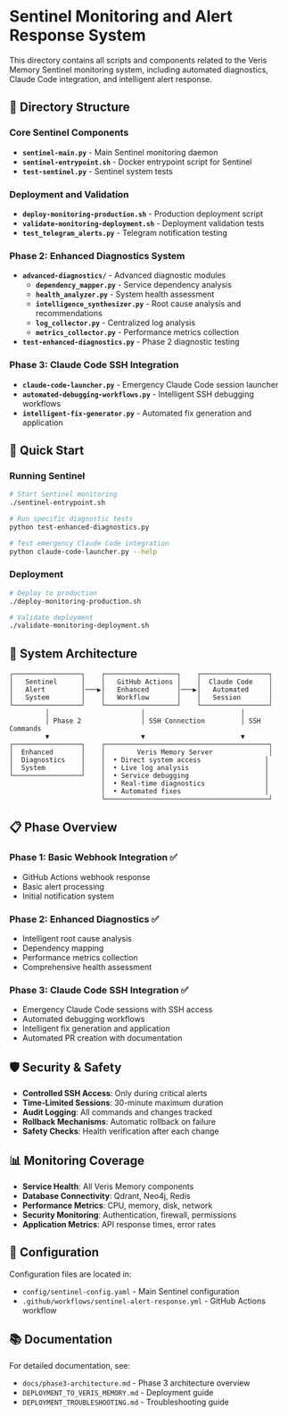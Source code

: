 # Sentinel Monitoring and Alert Response System

This directory contains all scripts and components related to the Veris Memory Sentinel monitoring system, including automated diagnostics, Claude Code integration, and intelligent alert response.

## 📁 Directory Structure

### Core Sentinel Components
- **`sentinel-main.py`** - Main Sentinel monitoring daemon
- **`sentinel-entrypoint.sh`** - Docker entrypoint script for Sentinel
- **`test-sentinel.py`** - Sentinel system tests

### Deployment and Validation
- **`deploy-monitoring-production.sh`** - Production deployment script
- **`validate-monitoring-deployment.sh`** - Deployment validation tests
- **`test_telegram_alerts.py`** - Telegram notification testing

### Phase 2: Enhanced Diagnostics System
- **`advanced-diagnostics/`** - Advanced diagnostic modules
  - **`dependency_mapper.py`** - Service dependency analysis
  - **`health_analyzer.py`** - System health assessment
  - **`intelligence_synthesizer.py`** - Root cause analysis and recommendations
  - **`log_collector.py`** - Centralized log analysis
  - **`metrics_collector.py`** - Performance metrics collection
- **`test-enhanced-diagnostics.py`** - Phase 2 diagnostic testing

### Phase 3: Claude Code SSH Integration
- **`claude-code-launcher.py`** - Emergency Claude Code session launcher
- **`automated-debugging-workflows.py`** - Intelligent SSH debugging workflows
- **`intelligent-fix-generator.py`** - Automated fix generation and application

## 🚀 Quick Start

### Running Sentinel
```bash
# Start Sentinel monitoring
./sentinel-entrypoint.sh

# Run specific diagnostic tests
python test-enhanced-diagnostics.py

# Test emergency Claude Code integration
python claude-code-launcher.py --help
```

### Deployment
```bash
# Deploy to production
./deploy-monitoring-production.sh

# Validate deployment
./validate-monitoring-deployment.sh
```

## 🎯 System Architecture

```
┌─────────────────┐    ┌──────────────────┐    ┌─────────────────┐
│   Sentinel      │    │   GitHub Actions │    │  Claude Code    │
│   Alert         │───▶│   Enhanced       │───▶│   Automated     │
│   System        │    │   Workflow       │    │   Session       │
└─────────────────┘    └──────────────────┘    └─────────────────┘
         │                       │                        │
         │ Phase 2               │ SSH Connection         │ SSH Commands
         ▼                       ▼                        ▼
┌─────────────────┐    ┌─────────────────────────────────────────┐
│  Enhanced       │    │        Veris Memory Server              │
│  Diagnostics    │    │  • Direct system access                │
│  System         │    │  • Live log analysis                   │
└─────────────────┘    │  • Service debugging                   │
                       │  • Real-time diagnostics               │
                       │  • Automated fixes                     │
                       └─────────────────────────────────────────┘
```

## 📋 Phase Overview

### Phase 1: Basic Webhook Integration ✅
- GitHub Actions webhook response
- Basic alert processing
- Initial notification system

### Phase 2: Enhanced Diagnostics ✅ 
- Intelligent root cause analysis
- Dependency mapping
- Performance metrics collection
- Comprehensive health assessment

### Phase 3: Claude Code SSH Integration ✅
- Emergency Claude Code sessions with SSH access
- Automated debugging workflows
- Intelligent fix generation and application
- Automated PR creation with documentation

## 🛡️ Security & Safety

- **Controlled SSH Access**: Only during critical alerts
- **Time-Limited Sessions**: 30-minute maximum duration
- **Audit Logging**: All commands and changes tracked
- **Rollback Mechanisms**: Automatic rollback on failure
- **Safety Checks**: Health verification after each change

## 📊 Monitoring Coverage

- **Service Health**: All Veris Memory components
- **Database Connectivity**: Qdrant, Neo4j, Redis
- **Performance Metrics**: CPU, memory, disk, network
- **Security Monitoring**: Authentication, firewall, permissions
- **Application Metrics**: API response times, error rates

## 🔧 Configuration

Configuration files are located in:
- `config/sentinel-config.yaml` - Main Sentinel configuration
- `.github/workflows/sentinel-alert-response.yml` - GitHub Actions workflow

## 📚 Documentation

For detailed documentation, see:
- `docs/phase3-architecture.md` - Phase 3 architecture overview
- `DEPLOYMENT_TO_VERIS_MEMORY.md` - Deployment guide
- `DEPLOYMENT_TROUBLESHOOTING.md` - Troubleshooting guide